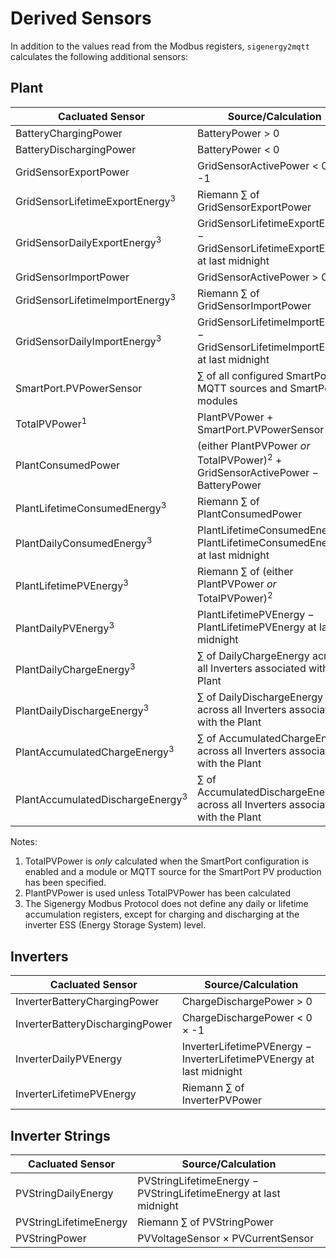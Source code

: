# Derived Sensors

In addition to the values read from the Modbus registers, `sigenergy2mqtt` calculates the following additional sensors:

## Plant

| Cacluated Sensor | Source/Calculation |
|------------------|--------|
| BatteryChargingPower | BatteryPower &gt; 0 |
| BatteryDischargingPower | BatteryPower &lt; 0 |
| GridSensorExportPower | GridSensorActivePower &lt; 0 &times; -1 |
| GridSensorLifetimeExportEnergy<sup>3</sup> | Riemann &sum; of GridSensorExportPower |
| GridSensorDailyExportEnergy<sup>3</sup> | GridSensorLifetimeExportEnergy &minus; GridSensorLifetimeExportEnergy at last midnight |
| GridSensorImportPower | GridSensorActivePower &gt; 0 |
| GridSensorLifetimeImportEnergy<sup>3</sup> | Riemann &sum; of GridSensorImportPower |
| GridSensorDailyImportEnergy<sup>3</sup> | GridSensorLifetimeImportEnergy &minus; GridSensorLifetimeImportEnergy at last midnight |
| SmartPort.PVPowerSensor | &sum; of all configured SmartPort MQTT sources and SmartPort modules | 
| TotalPVPower<sup>1</sup> | PlantPVPower &plus; SmartPort.PVPowerSensor |
| PlantConsumedPower | (either PlantPVPower _or_ TotalPVPower)<sup>2</sup> &plus; GridSensorActivePower &minus; BatteryPower |
| PlantLifetimeConsumedEnergy<sup>3</sup> | Riemann &sum; of PlantConsumedPower |
| PlantDailyConsumedEnergy<sup>3</sup> | PlantLifetimeConsumedEnergy &minus; PlantLifetimeConsumedEnergy at last midnight |
| PlantLifetimePVEnergy<sup>3</sup> | Riemann &sum; of (either PlantPVPower _or_ TotalPVPower)<sup>2</sup> |
| PlantDailyPVEnergy<sup>3</sup> | PlantLifetimePVEnergy &minus; PlantLifetimePVEnergy at last midnight |
| PlantDailyChargeEnergy<sup>3</sup> | &sum; of DailyChargeEnergy across all Inverters associated with the Plant |
| PlantDailyDischargeEnergy<sup>3</sup> | &sum; of DailyDischargeEnergy across all Inverters associated with the Plant |
| PlantAccumulatedChargeEnergy<sup>3</sup> | &sum; of AccumulatedChargeEnergy across all Inverters associated with the Plant |
| PlantAccumulatedDischargeEnergy<sup>3</sup> | &sum; of AccumulatedDischargeEnergy across all Inverters associated with the Plant |

Notes:
1. TotalPVPower is _only_ calculated when the SmartPort configuration is enabled and a module or MQTT source for the SmartPort PV production has been specified.
1. PlantPVPower is used unless TotalPVPower has been calculated
3. The Sigenergy Modbus Protocol does not define any daily or lifetime accumulation registers, except for charging and discharging at the inverter ESS (Energy Storage System) level.


## Inverters

| Cacluated Sensor | Source/Calculation |
|------------------|--------|
| InverterBatteryChargingPower | ChargeDischargePower &gt; 0 |
| InverterBatteryDischargingPower | ChargeDischargePower &lt; 0 &times; -1 |
| InverterDailyPVEnergy | InverterLifetimePVEnergy &minus; InverterLifetimePVEnergy at last midnight |
| InverterLifetimePVEnergy | Riemann &sum; of InverterPVPower |

## Inverter Strings

| Cacluated Sensor | Source/Calculation |
|------------------|--------|
| PVStringDailyEnergy | PVStringLifetimeEnergy &minus; PVStringLifetimeEnergy at last midnight |
| PVStringLifetimeEnergy | Riemann &sum; of PVStringPower |
| PVStringPower | PVVoltageSensor &times; PVCurrentSensor |
